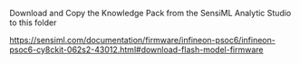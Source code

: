 Download and Copy the Knowledge Pack from the SensiML Analytic Studio to this folder

https://sensiml.com/documentation/firmware/infineon-psoc6/infineon-psoc6-cy8ckit-062s2-43012.html#download-flash-model-firmware
